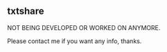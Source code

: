 
## txtshare
NOT BEING DEVELOPED OR WORKED ON ANYMORE. 

Please contact me if you want any info, thanks.